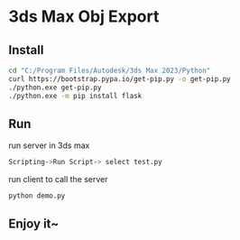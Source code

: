 # 3ds Max Obj Export

## Install

```bash
cd "C:/Program Files/Autodesk/3ds Max 2023/Python"
curl https://bootstrap.pypa.io/get-pip.py -o get-pip.py
./python.exe get-pip.py
./python.exe -m pip install flask
```

## Run

run server in 3ds max

```bash
Scripting->Run Script-> select test.py
```

run client to call the server

```bash
python demo.py
```

## Enjoy it~


